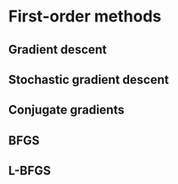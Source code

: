 # First-order methods

## Gradient descent

## Stochastic gradient descent

## Conjugate gradients

## BFGS

## L-BFGS